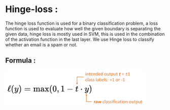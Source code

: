 # Hinge-loss : 

The hinge loss function is used for a binary classification problem, a loss function is used to evaluate how well the given boundary is separating the given data, 
hinge loss is mostly used in SVM, this is used in the combination of the activation function in the last layer. We use Hinge loss to classify whether an email is a spam 
or not.

## Formula :

![](https://github.com/DataScienceClub-AI-DS/Loss-Functions-Machine-Learning/blob/main/img/hinge_loss.png)
